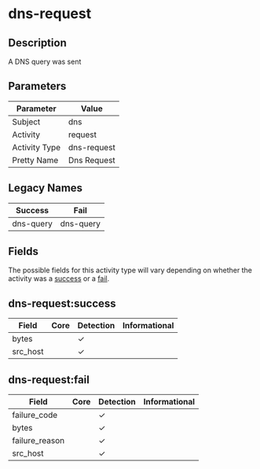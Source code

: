 dns-request
===========

Description
-----------
A DNS query was sent

Parameters
----------
| Parameter     | Value       |
| ------------- | ----------- |
| Subject       | dns         |
| Activity      | request     |
| Activity Type | dns-request |
| Pretty Name   | Dns Request |

Legacy Names
------------
| Success       | Fail          |
| ------------- | ------------- |
| dns-query<br> | dns-query<br> |

Fields
------

The possible fields for this activity type will vary depending on whether the activity was a [success](#dns-requestsuccess) or a [fail](#dns-requestfail).


dns-request:success
-------------------

| Field    | Core | Detection | Informational |
| -------- | ---- | --------- | ------------- |
| bytes    |      | &#10003;  |               |
| src_host |      | &#10003;  |               |

dns-request:fail
----------------

| Field          | Core | Detection | Informational |
| -------------- | ---- | --------- | ------------- |
| failure_code   |      | &#10003;  |               |
| bytes          |      | &#10003;  |               |
| failure_reason |      | &#10003;  |               |
| src_host       |      | &#10003;  |               |